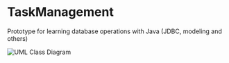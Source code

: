 # TaskManagement
Prototype for learning database operations with Java (JDBC, modeling and others)

![UML Class Diagram](src/main/resources/task_management__v2.png "Task Management UML Class Diagram")
